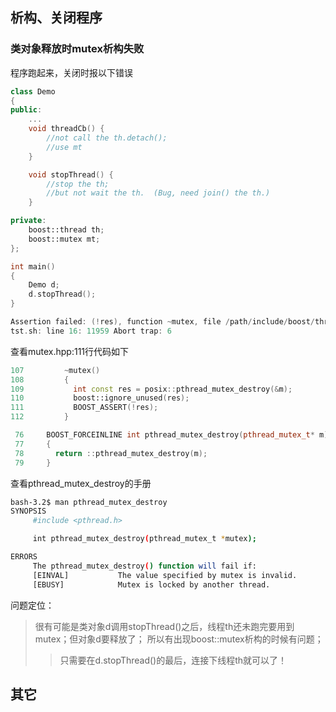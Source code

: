 

## 析构、关闭程序

### 类对象释放时mutex析构失败

程序跑起来，关闭时报以下错误
```cpp
class Demo
{
public:
	...
	void threadCb() {
		//not call the th.detach();
		//use mt
	}

	void stopThread() {
		//stop the th;
		//but not wait the th.	(Bug, need join() the th.)
	}

private:
	boost::thread th;
	boost::mutex mt;
};

int main()
{
	Demo d;
	d.stopThread();
}

Assertion failed: (!res), function ~mutex, file /path/include/boost/thread/pthread/mutex.hpp, line 111
tst.sh: line 16: 11959 Abort trap: 6
```

查看mutex.hpp:111行代码如下
```cpp
107         ~mutex()
108         { 
109           int const res = posix::pthread_mutex_destroy(&m);
110           boost::ignore_unused(res);
111           BOOST_ASSERT(!res);
112         }

 76     BOOST_FORCEINLINE int pthread_mutex_destroy(pthread_mutex_t* m)
 77     {                      
 78       return ::pthread_mutex_destroy(m);
 79     } 
```

查看pthread_mutex_destroy的手册
```bash
bash-3.2$ man pthread_mutex_destroy
SYNOPSIS
     #include <pthread.h>

     int pthread_mutex_destroy(pthread_mutex_t *mutex);

ERRORS
     The pthread_mutex_destroy() function will fail if:
     [EINVAL]           The value specified by mutex is invalid.
     [EBUSY]            Mutex is locked by another thread.
```

问题定位：
> 很有可能是类对象d调用stopThread()之后，线程th还未跑完要用到mutex；但对象d要释放了；
> 所以有出现boost::mutex析构的时候有问题；
>
> > 只需要在d.stopThread()的最后，连接下线程th就可以了！



## 其它

